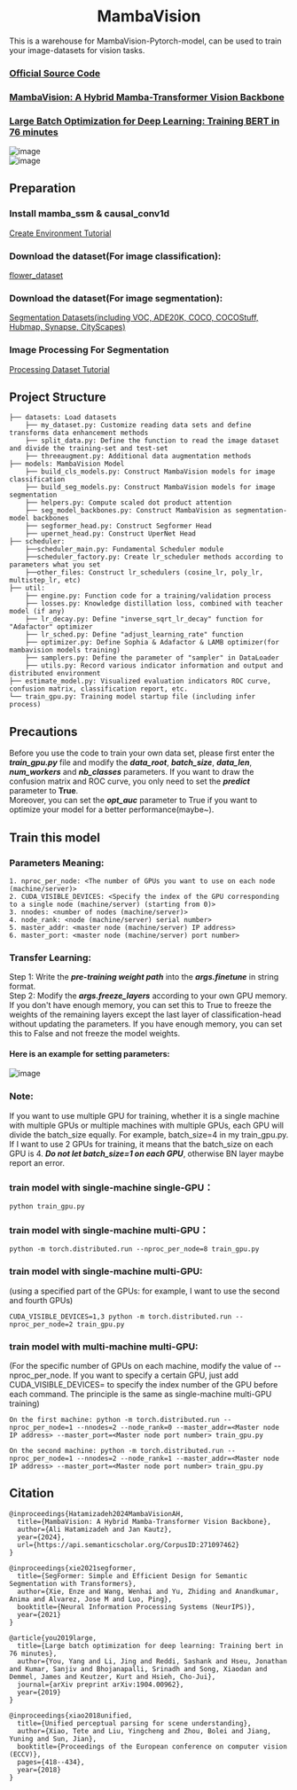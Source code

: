 <h1 align='center'>MambaVision</h1>

This is a warehouse for MambaVision-Pytorch-model, can be used to train your image-datasets for vision tasks.

### [Official Source Code](https://github.com/NVlabs/MambaVision)  
### [MambaVision: A Hybrid Mamba-Transformer Vision Backbone](https://arxiv.org/pdf/2407.08083)  
### [Large Batch Optimization for Deep Learning: Training BERT in 76 minutes](https://arxiv.org/abs/1904.00962)   

![image](https://github.com/jiaowoguanren0615/MambaVision/blob/main/sample_png/1720946952217.jpg)  
![image](https://github.com/jiaowoguanren0615/MambaVision/blob/main/sample_png/1720947030019.jpg)  


## Preparation
### Install mamba_ssm & causal_conv1d
[Create Environment Tutorial](https://github.com/jiaowoguanren0615/Install_Mamba)  

### Download the dataset(For image classification): 
[flower_dataset](https://www.kaggle.com/datasets/alxmamaev/flowers-recognition)  

### Download the dataset(For image segmentation): 
[Segmentation Datasets(including VOC, ADE20K, COCO, COCOStuff, Hubmap, Synapse, CityScapes)](https://pan.baidu.com/s/1LLyIlP3sjuoFAwTBaYflRQ?pwd=0615)  

### Image Processing For Segmentation
[Processing Dataset Tutorial](https://github.com/jiaowoguanren0615/Segmentation_Factory/tree/main/datasets)  

## Project Structure
```
├── datasets: Load datasets
    ├── my_dataset.py: Customize reading data sets and define transforms data enhancement methods
    ├── split_data.py: Define the function to read the image dataset and divide the training-set and test-set
    ├── threeaugment.py: Additional data augmentation methods
├── models: MambaVision Model
    ├── build_cls_models.py: Construct MambaVision models for image classification
    ├── build_seg_models.py: Construct MambaVision models for image segmentation
    ├── helpers.py: Compute scaled dot product attention
    ├── seg_model_backbones.py: Construct MambaVision as segmentation-model backbones
    ├── segformer_head.py: Construct Segformer Head
    ├── upernet_head.py: Construct UperNet Head
├── scheduler:
    ├──scheduler_main.py: Fundamental Scheduler module
    ├──scheduler_factory.py: Create lr_scheduler methods according to parameters what you set
    ├──other_files: Construct lr_schedulers (cosine_lr, poly_lr, multistep_lr, etc)
├── util:
    ├── engine.py: Function code for a training/validation process
    ├── losses.py: Knowledge distillation loss, combined with teacher model (if any)
    ├── lr_decay.py: Define "inverse_sqrt_lr_decay" function for "Adafactor" optimizer
    ├── lr_sched.py: Define "adjust_learning_rate" function
    ├── optimizer.py: Define Sophia & Adafactor & LAMB optimizer(for mambavision models training)
    ├── samplers.py: Define the parameter of "sampler" in DataLoader
    ├── utils.py: Record various indicator information and output and distributed environment
├── estimate_model.py: Visualized evaluation indicators ROC curve, confusion matrix, classification report, etc.
└── train_gpu.py: Training model startup file (including infer process)
```

## Precautions
Before you use the code to train your own data set, please first enter the ___train_gpu.py___ file and modify the ___data_root___, ___batch_size___,  ___data_len___, ___num_workers___ and ___nb_classes___ parameters. If you want to draw the confusion matrix and ROC curve, you only need to set the ___predict___ parameter to __True__.  
Moreover, you can set the ___opt_auc___ parameter to True if you want to optimize your model for a better performance(maybe~).


## Train this model

### Parameters Meaning:
```
1. nproc_per_node: <The number of GPUs you want to use on each node (machine/server)>
2. CUDA_VISIBLE_DEVICES: <Specify the index of the GPU corresponding to a single node (machine/server) (starting from 0)>
3. nnodes: <number of nodes (machine/server)>
4. node_rank: <node (machine/server) serial number>
5. master_addr: <master node (machine/server) IP address>
6. master_port: <master node (machine/server) port number>
```
### Transfer Learning:
Step 1: Write the ___pre-training weight path___ into the ___args.finetune___ in string format.  
Step 2: Modify the ___args.freeze_layers___ according to your own GPU memory. If you don't have enough memory, you can set this to True to freeze the weights of the remaining layers except the last layer of classification-head without updating the parameters. If you have enough memory, you can set this to False and not freeze the model weights.  

#### Here is an example for setting parameters:
![image](https://github.com/jiaowoguanren0615/VisionTransformer/blob/main/sample_png/transfer_learning.jpg)


### Note: 
If you want to use multiple GPU for training, whether it is a single machine with multiple GPUs or multiple machines with multiple GPUs, each GPU will divide the batch_size equally. For example, batch_size=4 in my train_gpu.py. If I want to use 2 GPUs for training, it means that the batch_size on each GPU is 4. ___Do not let batch_size=1 on each GPU___, otherwise BN layer maybe report an error.  

### train model with single-machine single-GPU：
```
python train_gpu.py
```

### train model with single-machine multi-GPU：
```
python -m torch.distributed.run --nproc_per_node=8 train_gpu.py
```

### train model with single-machine multi-GPU: 
(using a specified part of the GPUs: for example, I want to use the second and fourth GPUs)
```
CUDA_VISIBLE_DEVICES=1,3 python -m torch.distributed.run --nproc_per_node=2 train_gpu.py
```

### train model with multi-machine multi-GPU:
(For the specific number of GPUs on each machine, modify the value of --nproc_per_node. If you want to specify a certain GPU, just add CUDA_VISIBLE_DEVICES= to specify the index number of the GPU before each command. The principle is the same as single-machine multi-GPU training)
```
On the first machine: python -m torch.distributed.run --nproc_per_node=1 --nnodes=2 --node_rank=0 --master_addr=<Master node IP address> --master_port=<Master node port number> train_gpu.py

On the second machine: python -m torch.distributed.run --nproc_per_node=1 --nnodes=2 --node_rank=1 --master_addr=<Master node IP address> --master_port=<Master node port number> train_gpu.py
```


## Citation
```
@inproceedings{Hatamizadeh2024MambaVisionAH,
  title={MambaVision: A Hybrid Mamba-Transformer Vision Backbone},
  author={Ali Hatamizadeh and Jan Kautz},
  year={2024},
  url={https://api.semanticscholar.org/CorpusID:271097462}
}
```

```
@inproceedings{xie2021segformer,
  title={SegFormer: Simple and Efficient Design for Semantic Segmentation with Transformers},
  author={Xie, Enze and Wang, Wenhai and Yu, Zhiding and Anandkumar, Anima and Alvarez, Jose M and Luo, Ping},
  booktitle={Neural Information Processing Systems (NeurIPS)},
  year={2021}
}
```

```
@article{you2019large,
  title={Large batch optimization for deep learning: Training bert in 76 minutes},
  author={You, Yang and Li, Jing and Reddi, Sashank and Hseu, Jonathan and Kumar, Sanjiv and Bhojanapalli, Srinadh and Song, Xiaodan and Demmel, James and Keutzer, Kurt and Hsieh, Cho-Jui},
  journal={arXiv preprint arXiv:1904.00962},
  year={2019}
}
```

```
@inproceedings{xiao2018unified,
  title={Unified perceptual parsing for scene understanding},
  author={Xiao, Tete and Liu, Yingcheng and Zhou, Bolei and Jiang, Yuning and Sun, Jian},
  booktitle={Proceedings of the European conference on computer vision (ECCV)},
  pages={418--434},
  year={2018}
}
```
